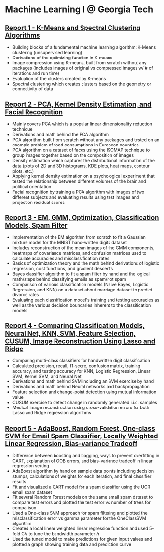 # Machine Learning I @ Georgia Tech

## [Report 1 - K-Means and Spectral Clustering Algorithms](https://github.com/parthh-patel/Macine-Learning-I/blob/main/1%20-%20K-Means%20and%20Spectral%20Clustering%20Algorithms.pdf)
- Building blocks of a fundamental machine learning algorithm: K-Means clustering (unsupervised learning)
- Derivations of the optimizing function in K-means
- Image compression using K-means, built from scratch without any packages (includes images of original vs compressed images w/ # of iterations and run time)
- Evaluation of the clusters created by K-means
- Spectral clustering which creates clusters based on the geometry or connectivity of data 

## [Report 2 - PCA, Kernel Density Estimation, and Facial Recognition](https://github.com/parthh-patel/Macine-Learning-I/blob/main/2%20-%20PCA%2C%20Kernel%20Density%20Estimation%2C%20and%20Facial%20Recognition.pdf)
- Mainly covers PCA which is a popular linear dimensionality reduction technique 
- Derivations and math behind the PCA algorithm
- PCA algorithm built from scratch without any packages and tested on an example problem of food consumptions in European countries
- PCA algorithm on a dataset of faces using the ISOMAP technique to group images together based on the composition of images
- Density estimation which captures the distributional information of the data (plots of 2D and 3D histograms, KDE plots, heat maps, contour plots, etc.)
- Applying kernel density estimation on a psychological experiment that tested the relationship between different volumes of the brain and political orientation
- Facial recognition by training a PCA algorithm with images of two different subjects and evaluating results using test images and projection residual scores

## [Report 3 - EM, GMM, Optimization, Classification Models, Spam Filter](https://github.com/parthh-patel/Macine-Learning-I/blob/main/3%20-%20EM%2C%20GMM%2C%20Optimization%2C%20Classification%20Models%2C%20Spam%20Filter.pdf)
- Implementation of the EM algorithm from scratch to fit a Gaussian mixture model for the MNIST hand-written digits dataset
- Includes reconstruction of the mean images of the GMM components, heatmaps of covariance matrices, and confusion matrices used to calculate accuracies and misclassification rates
- Basics of optimization theory and the math behind derivations of logistic regression, cost functions, and gradient descents 
- Bayes classifier algorithm to fit a spam filter by hand and the logical math/steps behind classifying emails as spam/not spam
- Comparison of various classification models (Naive Bayes, Logistic Regression, and KNN) on a dataset about marriage dataset to predict divorce rates
- Evaluating each classification model's training and testing accuracies as well as the various decision boundaries inherent to the classification models

## [Report 4 - Comparing Classification Models, Neural Net, KNN, SVM, Feature Selection, CUSUM, Image Reconstruction Using Lasso and Ridge](https://github.com/parthh-patel/Macine-Learning-I/blob/main/4%20-%20Comparing%20Classification%20Models%2C%20Neural%20Net%2C%20KNN%2C%20SVM%2C%20Feature%20Selection%2C%20CUSUM%2C%20Image%20Reconstruction%20Using%20Lasso%20and%20Ridge.pdf)
- Comparing multi-class classifiers for handwritten digit classification
- Calculated precision, recall, f1-score, confusion matrix, training accuracy, and testing accuracy for KNN, Logistic Regression, Linear SVM, Kernel SVM, and Neural Net
- Derivations and math behind SVM including an SVM exercise by hand
- Derivations and math behind Neural networks and backpropagation
- Feature selection and change-point detection using mutual information value
- CUSUM exercise to detect change in randomly generated i.i.d. samples
- Medical image reconstruction using cross-validation errors for both Lasso and Ridge regression algorithms
 
## [Report 5 - AdaBoost, Random Forest, One-class SVM for Email Spam Classifier, Locally Weighted Linear Regression, Bias-variance Tradeoff](https://github.com/parthh-patel/Macine-Learning-I/blob/main/5%20-%20AdaBoost%2C%20Random%20Forest%2C%20One-class%20SVM%20for%20Email%20Spam%20Classifier%2C%20Locally%20Weighted%20Linear%20Regression%2C%20Bias-variance%20Tradeoff.pdf)
- Difference between boosting and bagging, ways to prevent overfitting in CART, explanation of OOB errors, and bias-variance tradeoff in linear regression setting
- AdaBoost algorithm by hand on sample data points including decision stumps, calculations of weights for each iteration, and final classifier results
- Fit and visualized a CART model for a spam classifier using the UCR email spam dataset
- Fit several Random Forest models on the same email spam dataset to compare test errors and plotted the test error vs number of trees for comparison
- Used a One-class SVM approach for spam filtering and plotted the misclassification error vs gamma parameter for the OneClassSVM algorithm 
- Created a local linear weighted linear regression function and used 5-fold CV to tune the bandwidth parameter $h$
- Used the tuned model to make predictions for given input values and plotted a graph showing training data and prediction curve